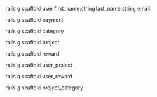 

rails g scaffold user first_name:string last_name:string email:

rails g scaffold payment

rails g scaffold category

rails g scaffold project

rails g scaffold reward

rails g scaffold user_project

rails g scaffold user_reward

rails g scaffold project_category





